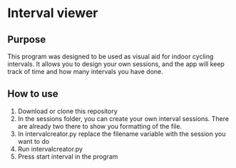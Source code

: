 # Interval viewer
## Purpose
This program was designed to be used as visual aid for indoor cycling intervals. It allows you to design your own sessions, and the app will keep track of time and how many intervals you have done.
## How to use
1. Download or clone this repository
2. In the sessions folder, you can create your own interval sessions. There are already two there to show you formatting of the file.
3. In intervalcreator.py replace the filename variable with the session you want to do
4. Run intervalcreator.py
5. Press start interval in the program
